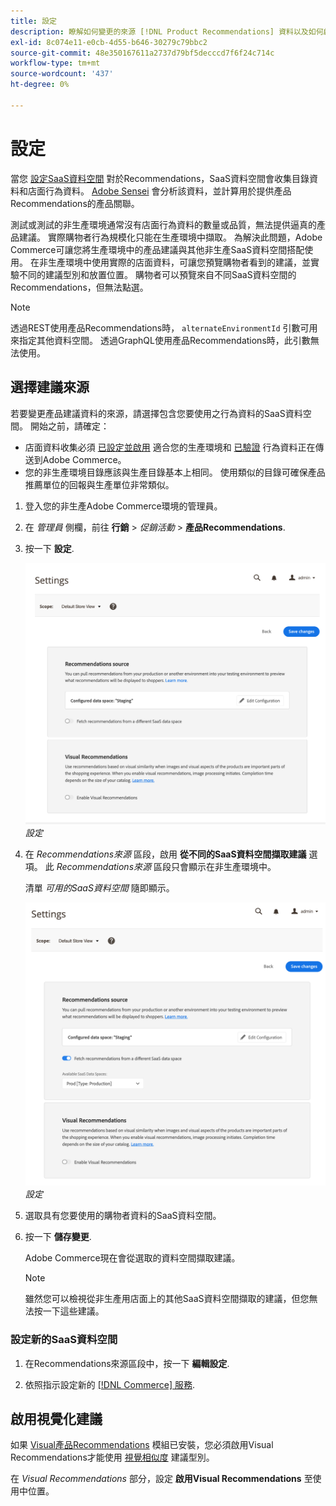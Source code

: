 ```yaml
---
title: 設定
description: 瞭解如何變更的來源 [!DNL Product Recommendations] 資料以及如何啟用視覺化建議。
exl-id: 8c074e11-e0cb-4d55-b646-30279c79bbc2
source-git-commit: 48e350167611a2737d79bf5decccd7f6f24c714c
workflow-type: tm+mt
source-wordcount: '437'
ht-degree: 0%

---
```


# 設定

當您 [設定SaaS資料空間](https://experienceleague.adobe.com/docs/commerce-admin/config/services/saas.html) 對於Recommendations，SaaS資料空間會收集目錄資料和店面行為資料。 [Adobe Sensei](https://www.adobe.com/sensei.html) 會分析該資料，並計算用於提供產品Recommendations的產品關聯。

測試或測試的非生產環境通常沒有店面行為資料的數量或品質，無法提供逼真的產品建議。 實際購物者行為規模化只能在生產環境中擷取。 為解決此問題，Adobe Commerce可讓您將生產環境中的產品建議與其他非生產SaaS資料空間搭配使用。 在非生產環境中使用實際的店面資料，可讓您預覽購物者看到的建議，並實驗不同的建議型別和放置位置。 購物者可以預覽來自不同SaaS資料空間的Recommendations，但無法點選。

>[!NOTE]
>
>透過REST使用產品Recommendations時， `alternateEnvironmentId` 引數可用來指定其他資料空間。 透過GraphQL使用產品Recommendations時，此引數無法使用。

## 選擇建議來源

若要變更產品建議資料的來源，請選擇包含您要使用之行為資料的SaaS資料空間。 開始之前，請確定：

- 店面資料收集必須 [已設定並啟用](install-configure.md) 適合您的生產環境和 [已驗證](verify.md) 行為資料正在傳送到Adobe Commerce。
- 您的非生產環境目錄應該與生產目錄基本上相同。 使用類似的目錄可確保產品推薦單位的回報與生產單位非常類似。

1. 登入您的非生產Adobe Commerce環境的管理員。

1. 在 _管理員_ 側欄，前往 **行銷** > _促銷活動_ > **產品Recommendations**.

1. 按一下 **設定**.

   ![產品推薦設定](assets/settings.png)
   _設定_

1. 在 _Recommendations來源_ 區段，啟用 **從不同的SaaS資料空間擷取建議** 選項。 此 _Recommendations來源_ 區段只會顯示在非生產環境中。

   清單 _可用的SaaS資料空間_ 隨即顯示。

   ![產品推薦設定](assets/settings-select-saas.png)
   _設定_

1. 選取具有您要使用的購物者資料的SaaS資料空間。

1. 按一下 **儲存變更**.

   Adobe Commerce現在會從選取的資料空間擷取建議。

   >[!NOTE]
   >
   > 雖然您可以檢視從非生產用店面上的其他SaaS資料空間擷取的建議，但您無法按一下這些建議。

### 設定新的SaaS資料空間

1. 在Recommendations來源區段中，按一下 **編輯設定**.

1. 依照指示設定新的 [[!DNL Commerce] 服務](/help/landing/saas.md).

## 啟用視覺化建議

如果 [Visual產品Recommendations](install-configure.md) 模組已安裝，您必須啟用Visual Recommendations才能使用 [視覺相似度](type.md#visualsim) 建議型別。

在 _Visual Recommendations_ 部分，設定 **啟用Visual Recommendations** 至使用中位置。
